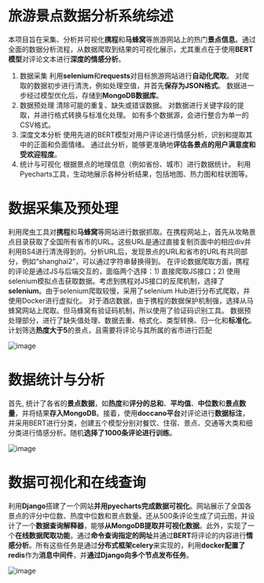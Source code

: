 # 旅游景点数据分析系统综述
本项目旨在采集、分析并可视化**携程**和**马蜂窝**等旅游网站上的热门**景点信息**。通过全面的数据分析流程，从数据爬取到结果的可视化展示，尤其重点在于使用**BERT模型**对评论文本进行**深度的情感分析**。

1. 数据采集
利用**selenium**和**requests**对目标旅游网站进行**自动化爬取**。
对爬取的数据初步进行清洗，例如处理空值，并首先**保存为JSON格式**。
数据进一步经过模型优化后，存储到**MongoDB数据库**。
2. 数据预处理
清除可能的重复、缺失或错误数据。
对数据进行关键字段的提取，并进行格式转换与标准化处理。
如有多个数据源，会进行整合为单一的CSV格式。
3. 深度文本分析
使用先进的BERT模型对用户评论进行情感分析，识别和提取其中的正面和负面情绪。
通过此分析，能够更准确地**评估各景点的用户满意度和受欢迎程度**。
4. 统计与可视化
根据景点的地理信息（例如省份、城市）进行数据统计。
利用Pyecharts工具，生动地展示各种分析结果，包括地图、热力图和柱状图等。

# 数据采集及预处理
利用爬虫工具对**携程**和**马蜂窝**等网站进行数据抓取。在携程网站上，首先从攻略景点目录获取了全国所有省市的URL。这些URL是通过直接复制页面中的相应div并利用BS4进行清洗得到的。分析URL后，发现景点的URL和省市的URL有共同部分，例如“shanghai2”，可以通过字符串替换得到。
在评论数据爬取方面，携程的评论是通过JS与后端交互的，面临两个选择：1) 直接爬取JS接口；2) 使用selenium模拟点击获取数据。考虑到携程对JS接口的反爬机制，选择了**selenium**。由于selenium爬取较慢，采用了selenium Hub进行分布式爬取，并使用Docker进行虚拟化。
对于酒店数据，由于携程的数据保护机制强，选择从马蜂窝网站上爬取。但马蜂窝有验证码机制，所以使用了验证码识别工具。
数据预处理部分，进行了缺失值处理、数据去重、格式化、类型转换、归一化和**标准化**。计划筛选**热度大于5**的景点，且需要将评论与其所属的省市进行匹配

![image](https://github.com/ZIYUEXI/TouristSpotSentimentAnalysis-BERT/assets/63457521/9b6a7a0a-fa61-431e-bd85-31d80847b32c)


# 数据统计与分析
首先, 统计了各省的**景点数据**，如**热度**和**评分的总和**、**平均值**、**中位数**和**景点数量**，并将结果**存入MongoDB**。接着，使用**doccano平台**对评论进行**数据标注**，并采用BERT进行分类，创建五个模型分别对餐饮、住宿、景点、交通等大类和细分类进行情感分析。随机**选择了1000条评论进行训练**。

![image](https://github.com/ZIYUEXI/TouristSpotSentimentAnalysis-BERT/assets/63457521/e5207b95-0452-4b6f-8636-e2fa32d9971f)


# 数据可视化和在线查询
利用**Django**搭建了一个网站**并用pyecharts完成数据可视化**。网站展示了全国各景点的评分中位数、热度中位数和景点数量。还从500条评论生成了词云图，并设计了一个**数据查询解释器**，能够**从MongoDB提取并可视化数据**。此外，实现了一个**在线数据爬取功能**，通过**命令查询指定的网址**并通过**BERT**将评论的内容进行**情感分析**。所有这些任务是通过**分布式框架celery**来实现的，利用**docker配置了redis**作为**消息中间件**，并**通过Django向多个节点发布任务**。

![image](https://github.com/ZIYUEXI/TouristSpotSentimentAnalysis-BERT/assets/63457521/964cc448-26ff-4760-965b-9cbfca8de311)
